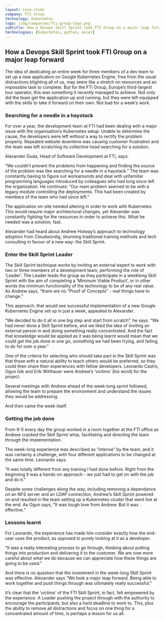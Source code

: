 ```yaml
---
layout: case-study
company: FTI Group
technology: Kubernetes
logo: /img/companies/fti-group-logo.png
subtitle: How a Devops Skill Sprint took FTI Group on a major leap forward
technologies: [kubernetes, python, excel]
---
```


## How a Devops Skill Sprint took FTI Group on a major leap forward

<!-- <span class="image right"><img src="{{ "/images/fti-group.png" | absolute_url }}" alt="" /></span>
 -->
The idea of dedicating an entire week for three members of a dev team to set up a new application on Google Kubernetes Engine, free from the usual distractions blighting all of us, may seem like a stretch on resources and an impossible task to complete. But for the FTI Group, Europe’s third-largest tour operator, this was something it recently managed to achieve. Not only did the team get the application up and running, but they were left equipped with the skills to take it forward on their own. Not bad for a week’s work. 

### Searching for a needle in a haystack

For over a year, the development team at FTI had been dealing with a major issue with the organisation’s Kubernetes setup. Unable to determine the cause, the developers were left without a way to rectify the problem properly. Repeated website downtime was causing customer frustration and the team was left scratching its collective head searching for a solution.

Alexander Duda, Head of Software Development at FTI, says: 
<p class="box has-background-dark">“We couldn’t prevent the problems from happening and finding the source of the problem was like searching for a needle in a haystack.” The team was constantly having to figure out workarounds and deal with unfamiliar programming languages introduced by colleagues who had long since left the organisation. He continues: “Our main problem seemed to be with a legacy module controlling the deployments. This had been created by members of the team who had since left.”</p>

The application on-site needed altering in order to work with Kubernetes. This would require major architectural changes, yet Alexander was constantly fighting for the resources in order to achieve this. What he needed was a solution, fast.

Alexander had heard about Andrew Holway’s approach to technology adoption from Cloudwürdig, shunning traditional training methods and tech consulting in favour of a new way: the Skill Sprint. 

### Enter the Skill Sprint Leader

The Skill Sprint technique works by inviting an external expert to work with two or three members of a development team, performing the role of ‘Leader’. The Leader leads the group as they participate in a weeklong Skill Sprint with the aim of completing a ‘Minimum Viable Product’, or in other words the minimum functionality of the technology to be of any real value. As Andrew says, “there are no "Proof of Concepts" - real things have to change.”

This approach, that would see successful implementation of a new Google Kubernetes Engine set up in just a week, appealed to Alexander. 
<p class="box has-background-dark">“We decided to do it all in one big step and start from scratch”, he says. “We had never done a Skill Sprint before, and we liked the idea of inviting an external person in and doing something really concentrated. And the fact that knowledge would be applied as it was being learnt would mean that we could get the job done in one go, something we had been trying, and failing, to do for over a year.”</p>

One of the criteria for selecting who should take part in the Skill Sprint was that those with a natural ability to teach others would be preferred, so they could then share their experiences with fellow developers. Leonardo Castro, Ogun Isik and Erik Witthauer were Andrew’s ‘victims’ (his word) for the project.  

Several meetings with Andrew ahead of the week-long sprint followed, allowing the team to prepare the environment and understand the issues they would be addressing. 

And then came the week itself. 

### Getting the job done

From 9-5 every day the group worked in a room together at the FTI office as Andrew cracked the Skill Sprint whip, facilitating and directing the team through the implementation. 

The week-long experience was described as “intense” by the team, and it was certainly a challenge, with four different applications to be changed at the same time. Leonardo says: 
<p class="box has-background-dark">“It was totally different from any training I had done before. Right from the beginning it was a hands-on approach - we just had to get on with the job and do it.”</p>

Despite some challenges along the way, including removing a dependance on an NFS server and an LDAP connection, Andrew’s Skill Sprint powered on and resulted in the team setting up a Kubernetes cluster that went live at the end. As Ogun says, “It was tough love from Andrew. But it was effective.”

### Lessons learnt

For Leonardo, the experience has made him consider exactly how the end-user uses the product, as opposed to purely looking at it as a developer. 
<p class="box has-background-dark">“It was a really interesting process to go through, thinking about putting things into production and delivering it to the customer. We are now more careful about what we do because we can appreciate how these things are going to be used.”</p>

And there is no question that the investment in the week-long Skill Sprint was effective. Alexander says “We took a major leap forward. Being able to work together and push things through was ultimately really successful.”

It’s clear that the ‘victims’ of the FTI Skill Sprint, in fact, felt empowered by the experience. A Leader pushing the project through with the authority to encourage the participants, but also a hard deadline to work to. This, plus the ability to remove all distractions and focus on one thing for a concentrated amount of time, is perhaps a lesson for us all.
